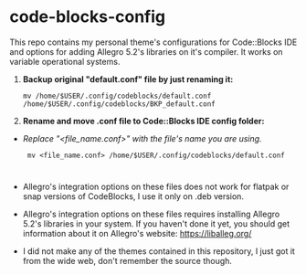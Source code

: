 # code-blocks-config

This repo contains my personal theme's configurations for Code::Blocks IDE and options for adding Allegro 5.2's libraries on it's compiler. It works on variable operational systems.

1) **Backup original "default.conf" file by just renaming it:**

       mv /home/$USER/.config/codeblocks/default.conf /home/$USER/.config/codeblocks/BKP_default.conf

2) **Rename and move .conf file to Code::Blocks IDE config folder:**

* *Replace "<file_name.conf>" with the file's name you are using.*

       mv <file_name.conf> /home/$USER/.config/codeblocks/default.conf

#
* Allegro's integration options on these files does not work for flatpak or snap versions of CodeBlocks, I use it only on .deb version.

* Allegro's integration options on these files requires installing Allegro 5.2's libraries in your system. If you haven't done it yet, you should get information about it on Allegro's website: https://liballeg.org/

* I did not make any of the themes contained in this repository, I just got it from the wide web, don't remember the source though.
